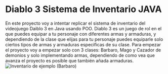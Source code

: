 # Diablo 3 Sistema de Inventario JAVA
En este proyecto voy a intentar replicar el sistema de inventario del videojuego Daiblo 3 en Java usando POO.
Diablo 3 es un juego de rol en el que puedes equipar a tu personaje con diferentes armas y armaduras, y dependiendo
de la clase que elijas para tu personaje puedes equiparle solo ciertos tipos de armas y armaduras especificas de su clase.
Para empezar el proyecto voy a empezar solo con 3 clases: Barbaro, Mago y Cazador de demonios y solo implementando armas,
dependiendo de como vea que avanza el proyecto es posible que también añada armaduras.
![Inventario de ejemplo (Barbaro)](inventario.png)